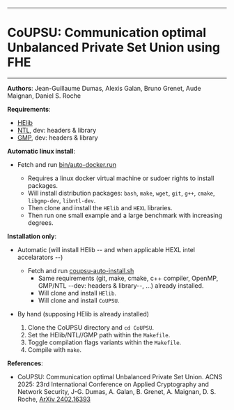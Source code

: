 --------------------------------------------------------------------------------
# CoUPSU: Communication optimal Unbalanced Private Set Union using FHE
--------------------------------------------------------------------------------

**Authors**:  Jean-Guillaume Dumas, Alexis Galan, Bruno Grenet, Aude Maignan, Daniel S. Roche



**Requirements**:
- [HElib](https://github.com/homenc/HElib)
- [NTL](https://libntl.org/), dev: headers & library
- [GMP](https://gmplib.org/), dev: headers & library




**Automatic linux install**:
- Fetch and run [bin/auto-docker.run](https://raw.githubusercontent.com/GalanAl/CoUPSU/refs/heads/main/bin/auto-docker.run)

	- Requires a linux docker virtual machine or sudoer rights to install packages.
	- Will install distribution packages: `bash`, `make`, `wget`, `git`, `g++`, `cmake`, `libgmp-dev`, `libntl-dev`.
	- Then clone and install the `HElib` and `HEXL` libraries.
	- Then run one small example and a large benchmark with increasing degrees.





**Installation only**:
- Automatic (will install HElib -- and when applicable HEXL intel accelarators --)
	- Fetch and run [coupsu-auto-install.sh](https://raw.githubusercontent.com/GalanAl/CoUPSU/refs/heads/main/bin/coupsu-auto-install.sh)
		- Same requirements (git, make, cmake, c++ compiler, OpenMP, GMP/NTL --dev: headers & library--, ...) already installed.
		- Will clone and install `HElib`.
		- Will clone and install `CoUPSU`.

- By hand (supposing HElib is already installed)
	1.  Clone the CoUPSU directory and `cd CoUPSU`.
	2.  Set the HElib/NTL//GMP path within the `Makefile`.
	3.  Toggle compilation flags variants within the `Makefile`.
	4.  Compile with `make`.



**References**:
- CoUPSU: Communication optimal Unbalanced Private Set Union.
  ACNS 2025: 23rd International Conference on Applied Cryptography and Network Security,
  J-G. Dumas, A. Galan, B. Grenet, A. Maignan, D. S. Roche,
  [ArXiv 2402.16393](https://arxiv.org/abs/2402.16393)
